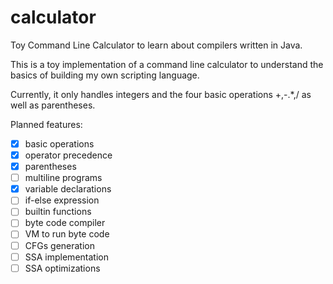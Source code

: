 # calculator
Toy Command Line Calculator to learn about compilers written in Java.

This is a toy implementation of a command line calculator to understand the basics of building my own scripting language.

Currently, it only handles integers and the four basic operations +,-.*,/ as well as parentheses.

Planned features:

- [x] basic operations
- [x] operator precedence
- [x] parentheses
- [ ] multiline programs
- [x] variable declarations
- [ ] if-else expression
- [ ] builtin functions
- [ ] byte code compiler
- [ ] VM to run byte code
- [ ] CFGs generation
- [ ] SSA implementation
- [ ] SSA optimizations
